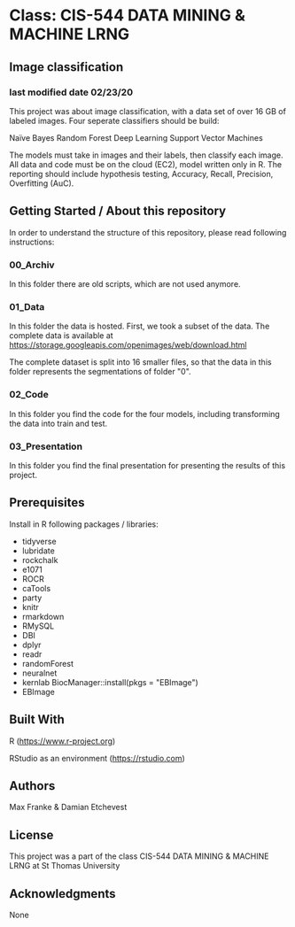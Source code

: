 # Class: CIS-544 DATA MINING & MACHINE LRNG
## Image classification
### last modified date 02/23/20

This project was about image classification, with a data set of over 16 GB of labeled images. Four seperate classifiers should be build:

Naïve Bayes
Random Forest
Deep Learning
Support Vector Machines

The models must take in images and their labels, then classify each image. All data and code must be on the cloud (EC2), model written only in R. The reporting should include hypothesis testing, Accuracy, Recall, Precision, Overfitting (AuC).

## Getting Started / About this repository

In order to understand the structure of this repository, please read following instructions:

### 00_Archiv

In this folder there are old scripts, which are not used anymore.

### 01_Data

In this folder the data is hosted. First, we took a subset of the data. The complete data is available at https://storage.googleapis.com/openimages/web/download.html

The complete dataset is split into 16 smaller files, so that the data in this folder represents the segmentations of folder "0".

### 02_Code

In this folder you find the code for the four models, including transforming the data into train and test.

### 03_Presentation

In this folder you find the final presentation for presenting the results of this project.

## Prerequisites

Install in R following packages / libraries:
 - tidyverse
 - lubridate
 - rockchalk
 - e1071
 - ROCR
 - caTools
 - party
 - knitr
 - rmarkdown
 - RMySQL
 - DBI
 - dplyr
 - readr
 - randomForest
 - neuralnet
 - kernlab
BiocManager::install(pkgs = "EBImage")
 - EBImage

## Built With

R (https://www.r-project.org)


RStudio as an environment (https://rstudio.com)

## Authors

Max Franke & 
Damian Etchevest

## License

This project was a part of the class CIS-544 DATA MINING & MACHINE LRNG at St Thomas University

## Acknowledgments

None


